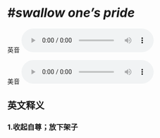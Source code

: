 # ***\#swallow one’s pride*** 
英音
<audio src="./media/swallow one’s pride1_AAC.aac" controls="controls"></audio>

美音
<audio src="./media/swallow one’s pride2_AAC.aac" controls="controls"></audio>



  

英文释义
---
### 1.**收起自尊；放下架子**  


